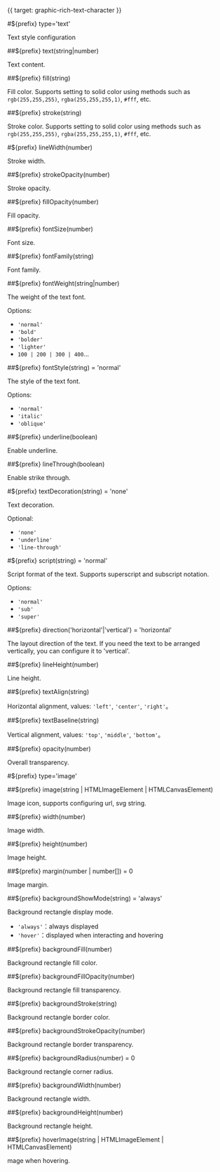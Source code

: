 {{ target: graphic-rich-text-character }}

<!-- Canopus 图形属性，IRichTextCharacter -->

#${prefix} type='text'

Text style configuration

##${prefix} text(string|number)

Text content.

##${prefix} fill(string)

Fill color. Supports setting to solid color using methods such as` rgb(255,255,255)`, `rgba(255,255,255,1)`, `#fff`, etc.

##${prefix} stroke(string)

Stroke color. Supports setting to solid color using methods such as` rgb(255,255,255)`, `rgba(255,255,255,1)`, `#fff`, etc.

#${prefix} lineWidth(number)

Stroke width.

##${prefix} strokeOpacity(number)

Stroke opacity.

##${prefix} fillOpacity(number)

Fill opacity.

##${prefix} fontSize(number)

Font size.

##${prefix} fontFamily(string)

Font family.

##${prefix} fontWeight(string|number)

The weight of the text font.

Options:

- `'normal'`
- `'bold'`
- `'bolder'`
- `'lighter'`
- `100 | 200 | 300 | 400`...

##${prefix} fontStyle(string) = 'normal'

The style of the text font.

Options:

- `'normal'`
- `'italic'`
- `'oblique'`

##${prefix} underline(boolean)

Enable underline.

##${prefix} lineThrough(boolean)

Enable strike through.

#${prefix} textDecoration(string) = 'none'

Text decoration.

Optional:

- `'none'`
- `'underline'`
- `'line-through'`

#${prefix} script(string) = 'normal'

Script format of the text. Supports superscript and subscript notation.

Options:

- `'normal'`
- `'sub'`
- `'super'`

##${prefix} direction('horizontal'|'vertical') = 'horizontal'

The layout direction of the text. If you need the text to be arranged vertically, you can configure it to 'vertical'.

##${prefix} lineHeight(number)

Line height.

##${prefix} textAlign(string)

Horizontal alignment, values: `'left'`, `'center'`, `'right'`。

##${prefix} textBaseline(string)

Vertical alignment, values: `'top'`, `'middle'`, `'bottom'`。

##${prefix} opacity(number)

Overall transparency.

#${prefix} type='image'

##${prefix} image(string | HTMLImageElement | HTMLCanvasElement)

Image icon, supports configuring url, svg string.

##${prefix} width(number)

Image width.

##${prefix} height(number)

Image height.

##${prefix} margin(number | number[]) = 0

Image margin.

##${prefix} backgroundShowMode(string) = 'always'

Background rectangle display mode.

- `'always'`：always displayed
- `'hover'`：displayed when interacting and hovering

##${prefix} backgroundFill(number)

Background rectangle fill color.

##${prefix} backgroundFillOpacity(number)

Background rectangle fill transparency.

##${prefix} backgroundStroke(string)

Background rectangle border color.

##${prefix} backgroundStrokeOpacity(number)

Background rectangle border transparency.

##${prefix} backgroundRadius(number) = 0

Background rectangle corner radius.

##${prefix} backgroundWidth(number)

Background rectangle width.

##${prefix} backgroundHeight(number)

Background rectangle height.

##${prefix} hoverImage(string | HTMLImageElement | HTMLCanvasElement)

mage when hovering.
